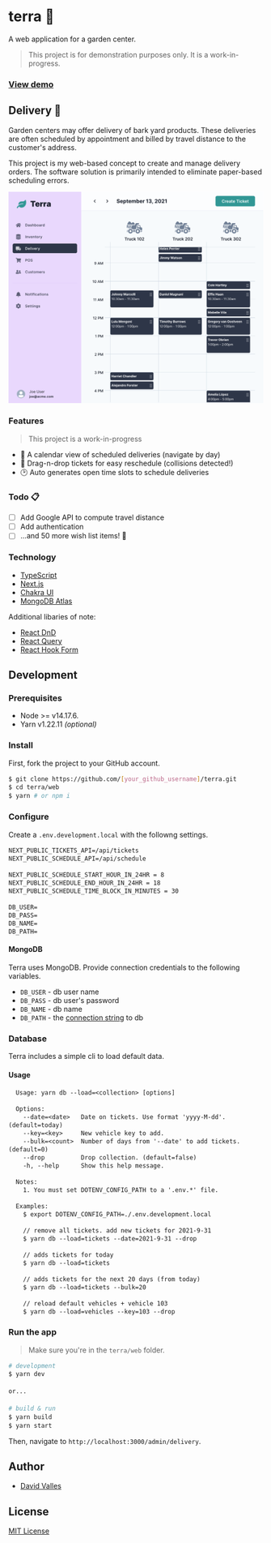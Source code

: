 # terra 🌱

A web application for a garden center.

> This project is for demonstration purposes only. It is a work-in-progress.

### [View demo](https://terra-demo.vercel.app/admin/delivery)

## Delivery 🚚

Garden centers may offer delivery of bark yard products. These deliveries are
often scheduled by appointment and billed by travel distance to the customer's
address.

This project is my web-based concept to create and manage delivery orders. The
software solution is primarily intended to eliminate paper-based scheduling
errors.

![screenshot of delivery website](./img/terra-delivery-01.png)

### Features

> This project is a work-in-progress

- 📅 A calendar view of scheduled deliveries (navigate by day)
- 🤩 Drag-n-drop tickets for easy reschedule (collisions detected!)
- 🕑 Auto generates open time slots to schedule deliveries

### Todo 📋

- [ ] Add Google API to compute travel distance
- [ ] Add authentication
- [ ] ...and 50 more wish list items! 🤪

### Technology

- [TypeScript](https://www.typescriptlang.org/)
- [Next.js](https://nextjs.org/)
- [Chakra UI](https://chakra-ui.com/)
- [MongoDB Atlas](https://www.mongodb.com/cloud/atlas)

Additional libaries of note:

- [React DnD](https://react-dnd.github.io/react-dnd/about)
- [React Query](https://react-query.tanstack.com/)
- [React Hook Form](https://react-hook-form.com/)

## Development

### Prerequisites

- Node >= v14.17.6.
- Yarn v1.22.11 _(optional)_

### Install

First, fork the project to your GitHub account.

```sh
$ git clone https://github.com/[your_github_username]/terra.git
$ cd terra/web
$ yarn # or npm i
```

### Configure

Create a `.env.development.local` with the followng settings.

```
NEXT_PUBLIC_TICKETS_API=/api/tickets
NEXT_PUBLIC_SCHEDULE_API=/api/schedule

NEXT_PUBLIC_SCHEDULE_START_HOUR_IN_24HR = 8
NEXT_PUBLIC_SCHEDULE_END_HOUR_IN_24HR = 18
NEXT_PUBLIC_SCHEDULE_TIME_BLOCK_IN_MINUTES = 30

DB_USER=
DB_PASS=
DB_NAME=
DB_PATH=
```

#### MongoDB

Terra uses MongoDB. Provide connection credentials to the following variables.

- `DB_USER` - db user name
- `DB_PASS` - db user's password
- `DB_NAME` - db name
- `DB_PATH` - the [connection string](https://docs.mongodb.com/manual/reference/connection-string/) to db

### Database

Terra includes a simple cli to load default data.

#### Usage

```
  Usage: yarn db --load=<collection> [options]

  Options:
    --date=<date>   Date on tickets. Use format 'yyyy-M-dd'. (default=today)
    --key=<key>     New vehicle key to add.
    --bulk=<count>  Number of days from '--date' to add tickets. (default=0)
    --drop          Drop collection. (default=false)
    -h, --help      Show this help message.

  Notes:
    1. You must set DOTENV_CONFIG_PATH to a '.env.*' file.

  Examples:
    $ export DOTENV_CONFIG_PATH=./.env.development.local

    // remove all tickets. add new tickets for 2021-9-31
    $ yarn db --load=tickets --date=2021-9-31 --drop

    // adds tickets for today
    $ yarn db --load=tickets

    // adds tickets for the next 20 days (from today)
    $ yarn db --load=tickets --bulk=20

    // reload default vehicles + vehicle 103
    $ yarn db --load=vehicles --key=103 --drop
```

### Run the app

> Make sure you're in the `terra/web` folder.

```sh
# development
$ yarn dev

or...

# build & run
$ yarn build
$ yarn start
```

Then, navigate to `http://localhost:3000/admin/delivery`.

## Author

- [David Valles](https://dtjv.io)

## License

[MIT License](LICENSE)
